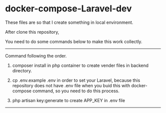 # docker-compose-Laravel-dev
These files are so that I create something in local environment.

After clone this repository,

You need to do some commands below to make this work collectly.

------------------------------------------------------------------
Command following the order.

1. composer install in php container to create vender files in backend directory.

2. cp .env.example .env in order to set your Laravel, because this repository does not have .env file
   when you buid this with docker-compose command, so you need to do this process.
  
3. php artisan key:generate to create APP_KEY in .env file

------------------------------------------------------------------
